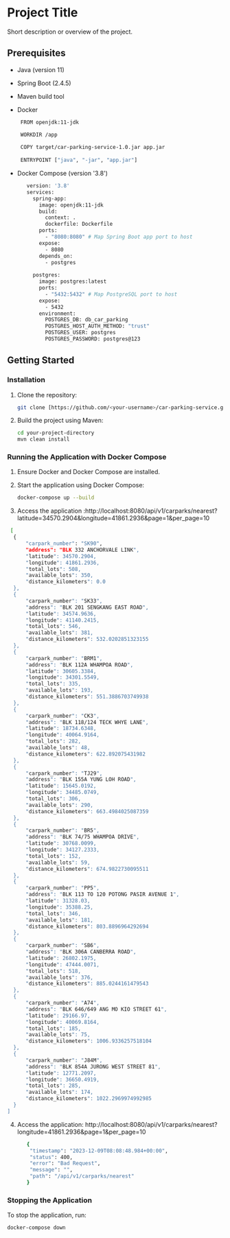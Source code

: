 # Project Title

Short description or overview of the project.

## Prerequisites

- Java (version 11)
- Spring Boot (2.4.5)
- Maven build tool
- Docker
   ```bash
    FROM openjdk:11-jdk

    WORKDIR /app
    
    COPY target/car-parking-service-1.0.jar app.jar
    
    ENTRYPOINT ["java", "-jar", "app.jar"]
   ```
  
- Docker Compose (version '3.8')
   ```bash
      version: '3.8'
      services:
        spring-app:
          image: openjdk:11-jdk
          build:
            context: .
            dockerfile: Dockerfile
          ports:
            - "8080:8080" # Map Spring Boot app port to host
          expose:
            - 8080
          depends_on:
            - postgres
      
        postgres:
          image: postgres:latest
          ports:
            - "5432:5432" # Map PostgreSQL port to host
          expose:
            - 5432
          environment:
            POSTGRES_DB: db_car_parking
            POSTGRES_HOST_AUTH_METHOD: "trust"
            POSTGRES_USER: postgres
            POSTGRES_PASSWORD: postgres@123
    ```

## Getting Started

### Installation

1. Clone the repository:

    ```bash
    git clone [https://github.com/<your-username>/car-parking-service.git]
    ```

2. Build the project using Maven:

    ```bash
    cd your-project-directory
    mvn clean install
    ```

### Running the Application with Docker Compose

1. Ensure Docker and Docker Compose are installed.

2. Start the application using Docker Compose:

    ```bash
    docker-compose up --build
    ```

3. Access the application :http://localhost:8080/api/v1/carparks/nearest?latitude=34570.2904&longitude=41861.2936&page=1&per_page=10
  ```bash
   [
    {
        "carpark_number": "SK90",
        "address": "BLK 332 ANCHORVALE LINK",
        "latitude": 34570.2904,
        "longitude": 41861.2936,
        "total_lots": 508,
        "available_lots": 350,
        "distance_kilometers": 0.0
    },
    {
        "carpark_number": "SK33",
        "address": "BLK 201 SENGKANG EAST ROAD",
        "latitude": 34574.9636,
        "longitude": 41140.2415,
        "total_lots": 546,
        "available_lots": 381,
        "distance_kilometers": 532.0202851323155
    },
    {
        "carpark_number": "BRM1",
        "address": "BLK 112A WHAMPOA ROAD",
        "latitude": 30605.3384,
        "longitude": 34301.5549,
        "total_lots": 335,
        "available_lots": 193,
        "distance_kilometers": 551.3886703749938
    },
    {
        "carpark_number": "CK3",
        "address": "BLK 118/124 TECK WHYE LANE",
        "latitude": 18734.6348,
        "longitude": 40064.9164,
        "total_lots": 282,
        "available_lots": 48,
        "distance_kilometers": 622.892075431982
    },
    {
        "carpark_number": "TJ29",
        "address": "BLK 155A YUNG LOH ROAD",
        "latitude": 15645.0192,
        "longitude": 34485.0749,
        "total_lots": 306,
        "available_lots": 290,
        "distance_kilometers": 663.4984025087359
    },
    {
        "carpark_number": "BR5",
        "address": "BLK 74/75 WHAMPOA DRIVE",
        "latitude": 30768.0099,
        "longitude": 34127.2333,
        "total_lots": 152,
        "available_lots": 59,
        "distance_kilometers": 674.9822730095511
    },
    {
        "carpark_number": "PP5",
        "address": "BLK 113 TO 120 POTONG PASIR AVENUE 1",
        "latitude": 31328.03,
        "longitude": 35388.25,
        "total_lots": 346,
        "available_lots": 181,
        "distance_kilometers": 803.8896964292694
    },
    {
        "carpark_number": "SB6",
        "address": "BLK 306A CANBERRA ROAD",
        "latitude": 26802.1975,
        "longitude": 47444.0071,
        "total_lots": 518,
        "available_lots": 376,
        "distance_kilometers": 885.0244161479543
    },
    {
        "carpark_number": "A74",
        "address": "BLK 646/649 ANG MO KIO STREET 61",
        "latitude": 29166.97,
        "longitude": 40069.8164,
        "total_lots": 185,
        "available_lots": 75,
        "distance_kilometers": 1006.9336257518104
    },
    {
        "carpark_number": "J84M",
        "address": "BLK 854A JURONG WEST STREET 81",
        "latitude": 12771.2097,
        "longitude": 36650.4919,
        "total_lots": 285,
        "available_lots": 174,
        "distance_kilometers": 1022.2969974992985
    }
]
```
4. Access the application: http://localhost:8080/api/v1/carparks/nearest?longitude=41861.2936&page=1&per_page=10
   ```bash
      {
       "timestamp": "2023-12-09T08:08:48.984+00:00",
       "status": 400,
       "error": "Bad Request",
       "message": "",
       "path": "/api/v1/carparks/nearest"
      }
   ```
### Stopping the Application

To stop the application, run:

```bash
docker-compose down

